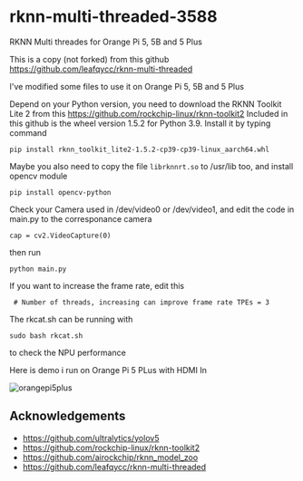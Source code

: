 # rknn-multi-threaded-3588
RKNN Multi threades for Orange Pi 5, 5B and 5 Plus

This is a copy (not forked) from this github https://github.com/leafqycc/rknn-multi-threaded

I've modified some files to use it on Orange Pi 5, 5B and 5 Plus

Depend on your Python version, you need to download the RKNN Toolkit Lite 2 from this https://github.com/rockchip-linux/rknn-toolkit2
Included in this github is the wheel version 1.5.2 for Python 3.9. Install it by typing command

` pip install rknn_toolkit_lite2-1.5.2-cp39-cp39-linux_aarch64.whl `

Maybe you also need to copy the file ` librknnrt.so ` to /usr/lib too, and install opencv module

` pip install opencv-python `

Check your Camera used in /dev/video0 or /dev/video1, and edit the code in main.py to the corresponance camera

` cap = cv2.VideoCapture(0) `

then run 

`python main.py`

If you want to increase the frame rate, edit this

` # Number of threads, increasing can improve frame rate
TPEs = 3`

The rkcat.sh can be running with 

` sudo bash rkcat.sh ` 

to check the NPU performance

Here is demo i run on Orange Pi 5 PLus with HDMI In


![orangepi5plus](https://github.com/thanhtantran/rknn-multi-threaded-3588/assets/5319910/692c44dd-980c-4435-b67e-692586439bea)

## Acknowledgements
- https://github.com/ultralytics/yolov5
- https://github.com/rockchip-linux/rknn-toolkit2
- https://github.com/airockchip/rknn_model_zoo
- https://github.com/leafqycc/rknn-multi-threaded
